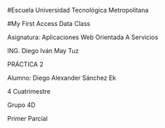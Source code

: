 #Escuela Universidad Tecnológica Metropolitana

#My First Access Data Class

Asignatura: Aplicaciones Web Orientada A Servicios

ING. Diego Iván May Tuz

PRÁCTICA 2

Alumno: Diego Alexander Sánchez Ek

4 Cuatrimestre

Grupo 4D

Primer Parcial
